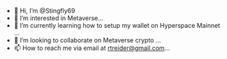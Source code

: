 - 👋 Hi, I’m @Stingfly69
- 👀 I’m interested in Metaverse...
- 🌱 I’m currently learning how to setup my wallet on Hyperspace Mainnet ...
- 💞️ I’m looking to collaborate on Metaverse crypto ...
- 📫 How to reach me via email at rtreider@gmail.com...

<!---
Stingfly69/Stingfly69 is a ✨ special ✨ repository because its `README.md` (this file) appears on your GitHub profile.
You can click the Preview link to take a look at your changes.
--->
